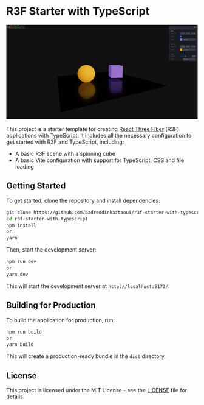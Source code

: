 # R3F Starter with TypeScript

<img src="/screenshot.png" alt="Example image">

This project is a starter template for creating [React Three Fiber](https://github.com/pmndrs/react-three-fiber) (R3F) applications with TypeScript. It includes all the necessary configuration to get started with R3F and TypeScript, including:

- A basic R3F scene with a spinning cube
- A basic Vite configuration with support for TypeScript, CSS and file loading

## Getting Started

To get started, clone the repository and install dependencies:

```bash
git clone https://github.com/badreddinkaztaoui/r3f-starter-with-typescript.git
cd r3f-starter-with-typescript
npm install
or
yarn
```

Then, start the development server:

```bash
npm run dev
or
yarn dev
```

This will start the development server at `http://localhost:5173/`.

## Building for Production

To build the application for production, run:

```bash
npm run build
or
yarn build
```

This will create a production-ready bundle in the `dist` directory.

## License

This project is licensed under the MIT License - see the [LICENSE](LICENSE) file for details.

